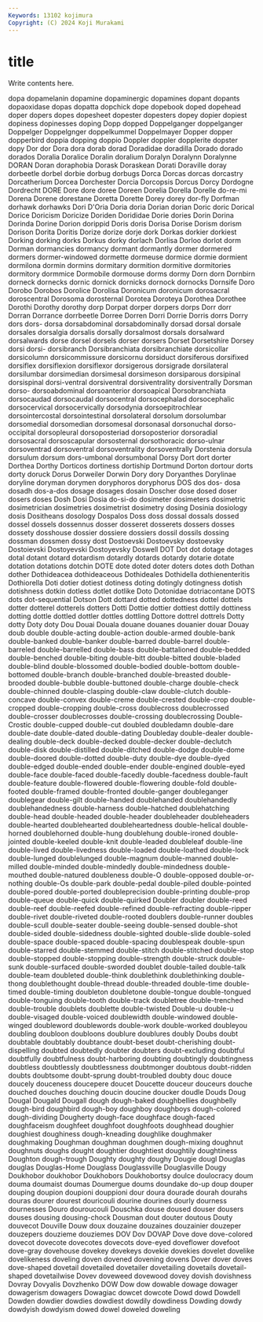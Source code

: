 ```yaml
---
Keywords: 13102 kojimura
Copyright: (C) 2024 Koji Murakami
---
```


# title

Write contents here.



 dopa dopamelanin dopamine dopaminergic dopamines
dopant dopants dopaoxidase dopas dopatta dopchick dope dopebook doped dopehead
doper dopers dopes dopesheet dopester dopesters dopey dopier dopiest dopiness
dopinesses doping Dopp dopped Doppelganger doppelganger Doppelger Doppelgnger doppelkummel Doppelmayer
Dopper dopper dopperbird doppia dopping doppio Doppler doppler dopplerite dopster
dopy Dor dor Dora dora dorab dorad Doradidae doradilla Dorado
dorado dorados Doralia Doralice Doralin doralium Doralyn Doralynn Doralynne DORAN
Doran doraphobia Dorask Doraskean Dorati Doraville doray dorbeetle dorbel dorbie
dorbug dorbugs Dorca Dorcas dorcas dorcastry Dorcatherium Dorcea Dorchester Dorcia
Dorcopsis Dorcus Dorcy Dordogne Dordrecht DORE Dore dore doree Doreen
Dorelia Dorella Dorelle do-re-mi Dorena Dorene dorestane Doretta Dorette Dorey
dorey dor-fly Dorfman dorhawk dorhawks Dori D'Oria Doria doria Dorian
dorian Doric doric Dorical Dorice Doricism Doricize Doriden Dorididae Dorie
dories Dorin Dorina Dorinda Dorine Dorion dorippid Doris doris Dorisa
Dorise Dorism dorism Dorison Dorita Doritis Dorize dorize dorje dork
Dorkas dorkier dorkiest Dorking dorking dorks Dorkus dorky dorlach Dorlisa
Dorloo dorlot dorm Dorman dormancies dormancy dormant dormantly dormer dormered
dormers dormer-windowed dormette dormeuse dormice dormie dormient dormilona dormin dormins
dormitary dormition dormitive dormitories dormitory dormmice Dormobile dormouse dorms dormy
Dorn dorn Dornbirn dorneck dornecks dornic dornick dornicks dornock dornocks
Dornsife Doro Dorobo Dorobos Dorolice Dorolisa Doronicum doronicum dorosacral doroscentral
Dorosoma dorosternal Dorotea Doroteya Dorothea Dorothee Dorothi Dorothy dorothy dorp
Dorpat dorper dorpers dorps Dorr dorr Dorran Dorrance dorrbeetle Dorree
Dorren Dorri Dorrie Dorris dorrs Dorry dors dors- dorsa dorsabdominal
dorsabdominally dorsad dorsal dorsale dorsales dorsalgia dorsalis dorsally dorsalmost dorsals
dorsalward dorsalwards dorse dorsel dorsels dorser dorsers Dorset Dorsetshire Dorsey
dorsi dorsi- dorsibranch Dorsibranchiata dorsibranchiate dorsicollar dorsicolumn dorsicommissure dorsicornu dorsiduct
dorsiferous dorsifixed dorsiflex dorsiflexion dorsiflexor dorsigerous dorsigrade dorsilateral dorsilumbar dorsimedian
dorsimesal dorsimeson dorsiparous dorsipinal dorsispinal dorsi-ventral dorsiventral dorsiventrality dorsiventrally Dorsman
dorso- dorsoabdominal dorsoanterior dorsoapical Dorsobranchiata dorsocaudad dorsocaudal dorsocentral dorsocephalad dorsocephalic
dorsocervical dorsocervically dorsodynia dorsoepitrochlear dorsointercostal dorsointestinal dorsolateral dorsolum dorsolumbar dorsomedial
dorsomedian dorsomesal dorsonasal dorsonuchal dorso-occipital dorsopleural dorsoposteriad dorsoposterior dorsoradial dorsosacral
dorsoscapular dorsosternal dorsothoracic dorso-ulnar dorsoventrad dorsoventral dorsoventrality dorsoventrally Dorstenia dorsula
dorsulum dorsum dors-umbonal dorsumbonal Dorsy Dort dort dorter Dorthea Dorthy
Dorticos dortiness dortiship Dortmund Dorton dortour dorts dorty doruck Dorus
Dorweiler Dorwin Dory dory Doryanthes Dorylinae doryline doryman dorymen doryphoros
doryphorus DOS dos dos- dosa dosadh dos-a-dos dosage dosages dosain
Doscher dose dosed doser dosers doses Dosh Dosi Dosia do-si-do
dosimeter dosimeters dosimetric dosimetrician dosimetries dosimetrist dosimetry dosing Dosinia dosiology
dosis Dositheans dosology Dospalos Doss doss dossal dossals dossed dossel
dossels dossennus dosser dosseret dosserets dossers dosses dossety dosshouse dossier
dossiere dossiers dossil dossils dossing dossman dossmen dossy dost Dostoevski
Dostoevsky dostoevsky Dostoievski Dostoyevski Dostoyevsky Doswell DOT Dot dot dotage
dotages dotal dotant dotard dotardism dotardly dotards dotardy dotarie dotate
dotation dotations dotchin DOTE dote doted doter doters dotes doth
Dothan dother Dothideacea dothideaceous Dothideales Dothidella dothienenteritis Dothiorella Doti dotier
dotiest dotiness doting dotingly dotingness dotish dotishness dotkin dotless dotlet
dotlike Doto Dotonidae dotriacontane DOTS dots dot-sequential Dotson Dott dottard
dotted dottedness dottel dottels dotter dotterel dotterels dotters Dotti Dottie
dottier dottiest dottily dottiness dotting dottle dottled dottler dottles dottling
Dottore dottrel dottrels Dotty dotty Doty doty Dou Douai Douala
douane douanes douanier douar Douay doub double double-acting double-action double-armed
double-bank double-banked double-banker double-barred double-barrel double-barreled double-barrelled double-bass double-battalioned double-bedded
double-benched double-biting double-bitt double-bitted double-bladed double-blind double-blossomed double-bodied double-bottom double-bottomed
double-branch double-branched double-breasted double-brooded double-bubble double-buttoned double-charge double-check double-chinned double-clasping
double-claw double-clutch double-concave double-convex double-creme double-crested double-crop double-cropped double-cropping double-cross
doublecross doublecrossed double-crosser doublecrosses double-crossing doublecrossing Double-Crostic double-cupped double-cut doubled
doubledamn double-dare double-date double-dated double-dating Doubleday double-dealer double-dealing double-deck double-decked
double-decker double-declutch double-disk double-distilled double-ditched double-dodge double-dome double-doored double-dotted double-duty
double-dye double-dyed double-edged double-ended double-ender double-engined double-eyed double-face double-faced double-facedly
double-facedness double-fault double-feature double-flowered double-flowering double-fold double-footed double-framed double-fronted double-ganger
doubleganger doublegear double-gilt double-handed doublehanded doublehandedly doublehandedness double-harness double-hatched doublehatching
double-head double-headed double-header doubleheader doubleheaders double-hearted doublehearted doubleheartedness double-helical double-horned
doublehorned double-hung doublehung double-ironed double-jointed double-keeled double-knit double-leaded doubleleaf double-line
double-lived double-livedness double-loaded double-loathed double-lock double-lunged doublelunged double-magnum double-manned double-milled
double-minded double-mindedly double-mindedness double-mouthed double-natured doubleness double-O double-opposed double-or-nothing double-Os
double-park double-pedal double-piled double-pointed double-pored double-ported doubleprecision double-printing double-prop double-queue
double-quick double-quirked Doubler doubler double-reed double-reef double-reefed double-refined double-refracting double-ripper
double-rivet double-riveted double-rooted doublers double-runner doubles double-scull double-seater double-seeing double-sensed
double-shot double-sided double-sidedness double-sighted double-slide double-soled double-space double-spaced double-spacing doublespeak
double-spun double-starred double-stemmed double-stitch double-stitched double-stop double-stopped double-stopping double-strength double-struck
double-sunk double-surfaced double-sworded doublet double-tailed double-talk double-team doubleted double-think doublethink
doublethinking double-thong doublethought double-thread double-threaded double-time double-timed double-timing doubleton doubletone
double-tongue double-tongued double-tonguing double-tooth double-track doubletree double-trenched double-trouble doublets doublette
double-twisted Double-u double-u double-visaged double-voiced doublewidth double-windowed double-winged doubleword doublewords
double-work double-worked doubleyou doubling doubloon doubloons doublure doublures doubly Doubs
doubt doubtable doubtably doubtance doubt-beset doubt-cherishing doubt-dispelling doubted doubtedly doubter
doubters doubt-excluding doubtful doubtfully doubtfulness doubt-harboring doubting doubtingly doubtingness doubtless
doubtlessly doubtlessness doubtmonger doubtous doubt-ridden doubts doubtsome doubt-sprung doubt-troubled doubty
douc douce doucely douceness doucepere doucet Doucette douceur douceurs douche
douched douches douching doucin doucine doucker doudle Douds Doug Dougal
Dougald Dougall dough dough-baked doughbellies doughbelly dough-bird doughbird dough-boy doughboy
doughboys dough-colored dough-dividing Dougherty dough-face doughface dough-faced doughfaceism doughfeet doughfoot
doughfoots doughhead doughier doughiest doughiness dough-kneading doughlike doughmaker doughmaking Doughman
doughman doughmen dough-mixing doughnut doughnuts doughs dought doughtier doughtiest doughtily
doughtiness Doughton dough-trough Doughty doughty doughy Dougie dougl Douglas douglas
Douglas-Home Douglass Douglassville Douglasville Dougy Doukhobor doukhobor Doukhobors Doukhobortsy doulce
doulocracy doum douma doumaist doumas Doumergue doums doundake do-up doup
douper douping doupion doupioni douppioni dour doura dourade dourah dourahs
douras dourer dourest douricouli dourine dourines dourly dourness dournesses Douro
douroucouli Douschka douse doused douser dousers douses dousing dousing-chock Dousman
dout douter doutous Douty douvecot Douville Douw doux douzaine douzaines
douzainier douzeper douzepers douzieme douziemes DOV Dov DOVAP Dove dove
dove-colored dovecot dovecote dovecotes dovecots dove-eyed doveflower dovefoot dove-gray dovehouse
dovekey dovekeys dovekie dovekies dovelet dovelike dovelikeness doveling doven dovened
dovening dovens Dover dover doves dove-shaped dovetail dovetailed dovetailer dovetailing
dovetails dovetail-shaped dovetailwise Dovev doveweed dovewood dovey dovish dovishness Dovray
Dovyalis Dovzhenko DOW Dow dow dowable dowage dowager dowagerism dowagers
Dowagiac dowcet dowcote Dowd dowd Dowdell Dowden dowdier dowdies dowdiest
dowdily dowdiness Dowding dowdy dowdyish dowdyism dowed dowel doweled doweling

